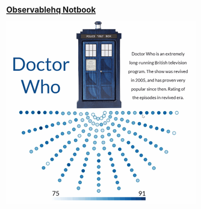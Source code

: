 ## [Observablehq Notbook](https://observablehq.com/d/8e62f13bae416045)

![](https://github.com/deepdk/TidyTuesday_2023/blob/main/2023/images/doctor.gif)
